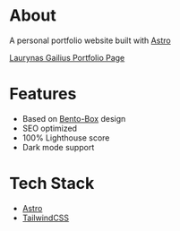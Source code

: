 # About

A personal portfolio website built with [Astro](https://astro.build/)

[Laurynas Gailius Portfolio Page](public/preview.png)

# Features

- Based on [Bento-Box](https://vendula-havelkova.medium.com/bento-grids-one-of-the-2024-website-trends-7b5a31d6b8c8) design
- SEO optimized
- 100% Lighthouse score
- Dark mode support

# Tech Stack

- [Astro](https://astro.build/)
- [TailwindCSS](https://tailwindcss.com/)
